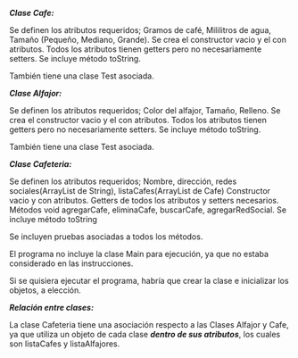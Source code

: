 ***Clase Cafe:***

Se definen los atributos requeridos; Gramos de café, Mililitros de agua, Tamaño (Pequeño, Mediano, Grande). Se crea el constructor vacio y el con atributos.
Todos los atributos tienen getters pero no necesariamente setters. Se incluye método toString.

También tiene una clase Test asociada.

***Clase Alfajor:***

Se definen los atributos requeridos; Color del alfajor, Tamaño, Relleno. Se crea el constructor vacio y el con atributos.
Todos los atributos tienen getters pero no necesariamente setters. Se incluye método toString.

También tiene una clase Test asociada.

***Clase Cafeteria:***

Se definen los atributos requeridos; Nombre, dirección, redes sociales(ArrayList de String), listaCafes(ArrayList de Cafe) Constructor vacio y con atributos. Getters de todos los atributos y setters necesarios. Métodos void agregarCafe, eliminaCafe, buscarCafe, agregarRedSocial. Se incluye método toString

Se incluyen pruebas asociadas a todos los métodos.

El programa no incluye la clase Main para ejecución, ya que no estaba considerado en las instrucciones.

Si se quisiera ejecutar el programa, habría que crear la clase e inicializar los objetos, a elección.

***Relación entre clases:***

La clase Cafeteria tiene una asociación respecto a las Clases Alfajor y Cafe, ya que utiliza un objeto de cada clase ***dentro de sus atributos***, los cuales son listaCafes y listaAlfajores.